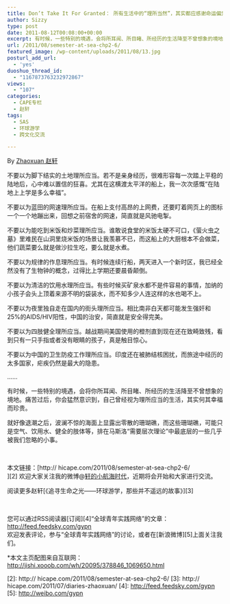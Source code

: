```yaml
---
title: Don’t Take It For Granted： 所有生活中的“理所当然”，其实都应感谢命运偏爱
author: Sizzy
type: post
date: 2011-08-12T00:08:00+00:00
excerpt: 有时候，一些特别的境遇，会将所耳闻、所目睹、所经历的生活降至不曾想象的境地。
url: /2011/08/semester-at-sea-chp2-6/
featured_image: /wp-content/uploads/2011/08/13.jpg
posturl_add_url:
  - 'yes'
duoshuo_thread_id:
  - "1167873763232972867"
views:
  - "107"
categories:
  - CAPE专栏
  - 赵轩
tags:
  - SAS
  - 环球游学
  - 跨文化交流

---
```

By [Zhaoxuan 赵轩][1]

不要以为脚下结实的土地理所应当。若不是亲身经历，很难形容每一次踏上平稳的陆地后，心中难以置信的狂喜。尤其在这横渡太平洋的船上，我一次次感慨“在陆地上上学是多么幸福”。

不要以为蓝田的网速理所应当。在船上支付高昂的上网费，还要盯着网页上的图标一个一个地蹦出来，回想之前宿舍的网速，简直就是风驰电掣。

不要以为能吃到米饭和炒菜理所应当。谁敢说食堂的米饭太硬不可口，《萤火虫之墓》里难民在山洞里烧米饭的场景让我羡慕不已，而这船上的大厨根本不会做菜，他们蔬菜要么就是做沙拉生吃，要么就是水煮。

不要以为规律的作息理所应当。有时候连续行船，两天进入一个新时区，我已经全然没有了生物钟的概念，过得比上学期还要晨昏颠倒。

不要以为清洁的饮用水理所应当。有些时候买矿泉水都不是件容易的事情，加纳的小孩子会头上顶着来源不明的袋装水，而不知多少人连这样的水也喝不上。

不要以为夜里独自走在国内的街头理所应当。相比南非白天都可能发生强奸和25%的AIDS/HIV阳性，中国的治安，简直就是安全得完美。

不要以为四肢健全理所应当。越战期间美国使用的橙剂直到现在还在致畸致残，看到只有一只手指或者没有眼睛的孩子，真是触目惊心。

不要以为中国的卫生防疫工作理所应当。印度还在被肺结核困扰，而旅途中经历的太多国家，疟疾仍然是最大的隐患。

……

有时候，一些特别的境遇，会将你所耳闻、所目睹、所经历的生活降至不曾想象的境地。痛苦过后，你会猛然意识到，自己曾经视为理所应当的生活，其实何其幸福而珍贵。

就好像退潮之后，波澜不惊的海面上显露出零散的珊瑚礁，而这些珊瑚礁，可能只是空气、饮用水、健全的肢体等，排在马斯洛“需要层次理论”中最底层的一些几乎被我们忽略的小事。

&nbsp;

本文链接：[http:// hicape.com/2011/08/semester-at-sea-chp2-6/  
][2] 欢迎大家关注我的微博@[轩的小航海时代][1]，近期将会开始和大家进行交流。

阅读更多赵轩[《追寻生命之光——环球游学，那些并不遥远的故事》][3]

&nbsp;

您可以通过RSS阅读器[订阅][4]“全球青年实践网络”的文章：  
<http://feed.feedsky.com/gypn>  
欢迎发表评论，参与“全球青年实践网络”的讨论，或者在[新浪微博][5]上面关注我们。

*本文主页配图来自互联网：http://jishi.xooob.com/wh/20095/378846_1069650.html

 [1]: http://weibo.com/semesteratsea
 [2]: http:// hicape.com/2011/08/semester-at-sea-chp2-6/
 [3]: http:// hicape.com/2011/07/diaries-zhaoxuan/
 [4]: http://feed.feedsky.com/gypn
 [5]: http://weibo.com/gypn